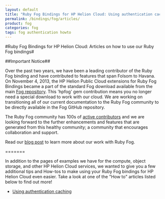 ```yaml
---
layout: default
title: "Ruby Fog Bindings for HP Helion Cloud: Using authentication caching"
permalink: /bindings/fog/articles/
product: fog
categories: fog
tags: fog authentication howto
---
```

#Ruby Fog Bindings for HP Helion Cloud: Articles on how to use our Ruby Fog bindings#

##Important Notice##

Over the past two years, we have been a leading contributor of the Ruby Fog binding and have contributed to features that span Folsom to Havana. On November 4, 2013, the HP Helion Public Cloud extensions for Ruby Fog Bindings became a part of the standard Fog download available from the main [Fog repository](https://github.com/fog/fog).  This 'hpfog' gem contribution means you no longer need a special download to work with our cloud. We are working on transitioning all of our current documentation to the Ruby Fog community to be directly available in the Fog GitHub repository.
 
The Ruby Fog community has 100s of [active contributors](https://github.com/fog/fog/graphs/contributors) and we are looking forward to the further enhancements and features that are generated from this healthy community; a community that encourages collaboration and support.
 
Read our [blog post](http://www.hpcloud.com/blog/releasing-ruby-bindings-wild) to learn more about our work with Ruby Fog.

=======

In addition to the pages of examples we have for the compute, object storage, and other HP Helion Cloud services, we wanted to give you a few additional tips and How-tos to make using your Ruby Fog bindings for HP Helion Cloud even easier. Take a look at one of the "How to" articles listed below to find out more!

* [Using authentication caching](/bindings/fog/articles/authcache)
